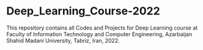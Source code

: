 # Deep_Learning_Course-2022

This repository contains all Codes and Projects for Deep Learning  course at Faculty of Information Technology and Computer Engineering, Azarbaijan Shahid Madani University, Tabriz, Iran, 2022.
